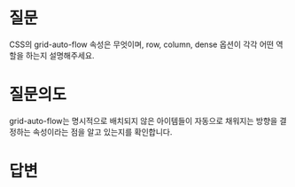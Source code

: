 # 질문
CSS의 grid-auto-flow 속성은 무엇이며, row, column, dense 옵션이 각각 어떤 역할을 하는지 설명해주세요.

# 질문의도
grid-auto-flow는 명시적으로 배치되지 않은 아이템들이 자동으로 채워지는 방향을 결정하는 속성이라는 점을 알고 있는지를 확인합니다.

# 답변